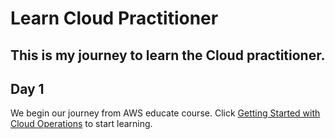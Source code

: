 # Learn Cloud Practitioner
## This is my journey to learn the Cloud practitioner.
## Day 1
We begin our journey from AWS educate course. Click [Getting Started with Cloud Operations](https://awseducate.instructure.com/courses/889) to start learning.